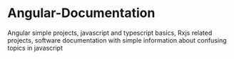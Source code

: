 # Angular-Documentation

Angular simple projects, javascript and typescript basics, Rxjs related projects, software documentation with simple information about confusing topics in javascript
